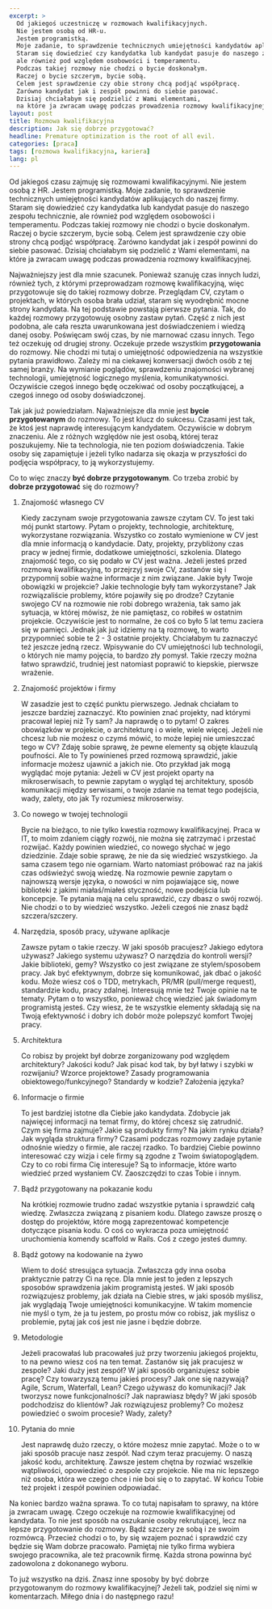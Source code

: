 ```yaml
---
excerpt: >
  Od jakiegoś uczestniczę w rozmowach kwalifikacyjnych.
  Nie jestem osobą od HR-u.
  Jestem programistką.
  Moje zadanie, to sprawdzenie technicznych umiejętności kandydatów aplikujących do naszej firmy.
  Staram się dowiedzieć czy kandydatka lub kandydat pasuje do naszego zespołu technicznie,
  ale również pod względem osobowości i temperamentu.
  Podczas takiej rozmowy nie chodzi o bycie doskonałym.
  Raczej o bycie szczerym, bycie sobą.
  Celem jest sprawdzenie czy obie strony chcą podjąć współpracę.
  Zarówno kandydat jak i zespół powinni do siebie pasować.
  Dzisiaj chciałabym się podzielić z Wami elementami,
  na które ja zwracam uwagę podczas prowadzenia rozmowy kwalifikacyjnej.
layout: post
title: Rozmowa kwalifikacyjna
description: Jak się dobrze przygotować?
headline: Premature optimization is the root of all evil.
categories: [praca]
tags: [rozmowa kwalifikacyjna, kariera]
lang: pl
---
```


Od jakiegoś czasu zajmuję się rozmowami kwalifikacyjnymi. Nie jestem osobą z HR. Jestem programistką. Moje zadanie, to sprawdzenie technicznych umiejętności kandydatów aplikujących do naszej firmy. Staram się dowiedzieć czy kandydatka lub kandydat pasuje do naszego zespołu technicznie, ale również pod względem osobowości i temperamentu. Podczas takiej rozmowy nie chodzi o bycie doskonałym. Raczej o bycie szczerym, bycie sobą. Celem jest sprawdzenie czy obie strony chcą podjąć współpracę. Zarówno kandydat jak i zespół powinni do siebie pasować. Dzisiaj chciałabym się podzielić z Wami elementami, na które ja zwracam uwagę podczas prowadzenia rozmowy kwalifikacyjnej.

Najważniejszy jest dla mnie szacunek. Ponieważ szanuję czas innych ludzi, również tych, z którymi przeprowadzam rozmowę kwalifikacyjną, więc przygotowuje się do takiej rozmowy dobrze. Przeglądam CV, czytam o projektach, w których osoba brała udział, staram się wyodrębnić mocne strony kandydata. Na tej podstawie powstają pierwsze pytania. Tak, do każdej rozmowy przygotowuję osobny zastaw pytań. Część z nich jest podobna, ale cała reszta uwarunkowana jest doświadczeniem i wiedzą danej osoby. Poświęcam swój czas, by nie marnować czasu innych. Tego też oczekuję od drugiej strony. Oczekuje przede wszystkim **przygotowania** do rozmowy. Nie chodzi mi tutaj o umiejętność odpowiedzenia na wszystkie pytania prawidłowo. Zależy mi na ciekawej konwersacji dwóch osób z tej samej branży. Na wymianie poglądów, sprawdzeniu znajomości wybranej technologii, umiejętność logicznego myślenia, komunikatywności. Oczywiście czegoś innego będę oczekiwać od osoby początkującej, a czegoś innego od osoby doświadczonej.

Tak jak już powiedziałam. Najważniejsze dla mnie jest **bycie przygotowanym** do rozmowy. To jest klucz do sukcesu. Czasami jest tak, że ktoś jest naprawdę interesującym kandydatem. Oczywiście w dobrym znaczeniu. Ale z różnych względów nie jest osobą, której teraz poszukujemy. Nie ta technologia, nie ten poziom doświadczenia. Takie osoby się zapamiętuje i jeżeli tylko nadarza się okazja w przyszłości do podjęcia współpracy, to ją wykorzystujemy.

Co to więc znaczy **być dobrze przygotowanym**. Co trzeba zrobić by **dobrze przygotować** się do rozmowy?

1. Znajomość własnego CV

    Kiedy zaczynam swoje przygotowania zawsze czytam CV. To jest taki mój punkt startowy. Pytam o projekty, technologie, architekturę, wykorzystane rozwiązania. Wszystko co zostało wymienione w CV jest dla mnie informacją o kandydacie. Daty, projekty, przybliżony czas pracy w jednej firmie, dodatkowe umiejętności, szkolenia. Dlatego znajomość tego, co się podało w CV jest ważna. Jeżeli jesteś przed rozmową kwalifikacyjną, to przejrzyj swoje CV, zastanów się i przypomnij sobie ważne informacje z nim związane. Jakie były Twoje obowiązki w projekcie? Jakie technologie były tam wykorzystane? Jak rozwiązaliście problemy, które pojawiły się po drodze? Czytanie swojego CV na rozmowie nie robi dobrego wrażenia, tak samo jak sytuacja, w której mówisz, że nie pamiętasz, co robiłeś w ostatnim projekcie. Oczywiście jest to normalne, że coś co było 5 lat temu zaciera się w pamięci. Jednak jak już idziemy na tą rozmowę, to warto przypomnieć sobie te 2 - 3 ostatnie projekty. Chciałabym tu zaznaczyć też jeszcze jedną rzecz. Wpisywanie do CV umiejętności lub technologii, o których nie mamy pojęcia, to bardzo zły pomysł. Takie rzeczy można łatwo sprawdzić, trudniej jest natomiast poprawić to kiepskie, pierwsze wrażenie.

2. Znajomość projektów i firmy

    W zasadzie jest to część punktu pierwszego. Jednak chciałam to jeszcze bardziej zaznaczyć. Kto powinien znać projekty, nad którymi pracował lepiej niż Ty sam? Ja naprawdę o to pytam! O zakres obowiązków w projekcie, o architekturę i o wiele, wiele więcej. Jeżeli nie chcesz lub nie możesz o czymś mówić, to może lepiej nie umieszczać tego w CV? Zdaję sobie sprawę, że pewne elementy są objęte klauzulą poufności. Ale to Ty powinieneś przed rozmową sprawdzić, jakie informacje możesz ujawnić a jakich nie. Oto przykład jak mogą wyglądać moje pytania: Jeżeli w CV jest projekt oparty na mikroserwisach, to pewnie zapytam o wygląd tej architektury, sposób komunikacji między serwisami, o twoje zdanie na temat tego podejścia, wady, zalety, oto jak Ty rozumiesz mikroserwisy.

3. Co nowego w twojej technologii

    Bycie na bieżąco, to nie tylko kwestia rozmowy kwalifikacyjnej. Praca w IT, to moim zdaniem ciągły rozwój, nie można się zatrzymać i przestać rozwijać. Każdy powinien wiedzieć, co nowego słychać w jego dziedzinie. Zdaje sobie sprawę, że nie da się wiedzieć wszystkiego. Ja sama czasem tego nie ogarniam. Warto natomiast próbować raz na jakiś czas odświeżyć swoją wiedzę. Na rozmowie pewnie zapytam o najnowszą wersje języka, o nowości w nim pojawiające się, nowe biblioteki z jakimi miałaś/miałeś styczność, nowe podejścia lub koncepcje. Te pytania mają na celu sprawdzić, czy dbasz o swój rozwój. Nie chodzi o to by wiedzieć wszystko. Jeżeli czegoś nie znasz bądź szczera/szczery.

4. Narzędzia, sposób pracy, używane aplikacje

    Zawsze pytam o takie rzeczy. W jaki sposób pracujesz? Jakiego edytora używasz? Jakiego systemu używasz? O narzędzia do kontroli wersji? Jakie biblioteki, gemy? Wszystko co jest związane ze stylem/sposobem pracy. Jak być efektywnym, dobrze się komunikować, jak dbać o jakość kodu. Może wiesz coś o TDD, metrykach, PR/MR (pull/merge request), standardzie kodu, pracy zdalnej. Interesują mnie też Twoje opinie na te tematy. Pytam o to wszystko, ponieważ chcę wiedzieć jak świadomym programistą jesteś. Czy wiesz, że te wszystkie elementy składają się na Twoją efektywność i dobry ich dobór może polepszyć komfort Twojej pracy.

5. Architektura

    Co robisz by projekt był dobrze zorganizowany pod względem architektury? Jakości kodu? Jak pisać kod tak, by był łatwy i szybki w rozwijaniu? Wzorce projektowe? Zasady programowania obiektowego/funkcyjnego? Standardy w kodzie? Założenia języka?

6. Informacje o firmie

    To jest bardziej istotne dla Ciebie jako kandydata. Zdobycie jak najwięcej informacji na temat firmy, do której chcesz się zatrudnić. Czym się firma zajmuje? Jakie są produkty firmy? Na jakim rynku działa? Jak wygląda struktura firmy? Czasami podczas rozmowy zadaje pytanie odnośnie wiedzy o firmie, ale raczej rzadko. To bardziej Ciebie powinno interesować czy wizja i cele firmy są zgodne z Twoim światopoglądem. Czy to co robi firma Cię interesuje? Są to informacje, które warto wiedzieć przed wysłaniem CV. Zaoszczędzi to czas Tobie i innym.

7. Bądź przygotowany na pokazanie kodu

    Na krótkiej rozmowie trudno zadać wszystkie pytania i sprawdzić całą wiedzę. Zwłaszcza związaną z pisaniem kodu. Dlatego zawsze proszę o dostęp do projektów, które mogą zaprezentować kompetencje dotyczące pisania kodu. O coś co wykracza poza umiejętność uruchomienia komendy scaffold w Rails. Coś z czego jesteś dumny.

8. Bądź gotowy na kodowanie na żywo

    Wiem to dość stresująca sytuacja. Zwłaszcza gdy inna osoba praktycznie patrzy Ci na ręce. Dla mnie jest to jeden z lepszych sposobów sprawdzenia jakim programistą jesteś. W jaki sposób rozwiązujesz problemy, jak działa na Ciebie stres, w jaki sposób myślisz, jak wyglądają Twoje umiejętności komunikacyjne. W takim momencie nie myśl o tym, że ja tu jestem, po prostu mów co robisz, jak myślisz o problemie, pytaj jak coś jest nie jasne i będzie dobrze.

9. Metodologie

    Jeżeli pracowałaś lub pracowałeś już przy tworzeniu jakiegoś projektu, to na pewno wiesz coś na ten temat. Zastanów się jak pracujesz w zespole? Jaki duży jest zespół? W jaki sposób organizujesz sobie pracę? Czy towarzyszą temu jakieś procesy? Jak one się nazywają? Agile, Scrum, Waterfall, Lean? Czego używasz do komunikacji? Jak tworzysz nowe funkcjonalności? Jak naprawiasz błędy? W jaki sposób podchodzisz do klientów? Jak rozwiązujesz problemy? Co możesz powiedzieć o swoim procesie? Wady, zalety?

10. Pytania do mnie

    Jest naprawdę dużo rzeczy, o które możesz mnie zapytać. Może o to w jaki sposób pracuje nasz zespół. Nad czym teraz pracujemy. O naszą jakość kodu, architekturę. Zawsze jestem chętna by rozwiać wszelkie wątpliwości, opowiedzieć o zespole czy projekcie. Nie ma nic lepszego niż osoba, która we czego chce i nie boi się o to zapytać. W końcu Tobie też projekt i zespół powinien odpowiadać.

Na koniec bardzo ważna sprawa. To co tutaj napisałam to sprawy, na które ja zwracam uwagę. Czego oczekuje na rozmowie kwalifikacyjnej od kandydata. To nie jest sposób na oszukanie osoby rekrutującej, lecz na lepsze przygotowanie do rozmowy. Bądź szczery ze sobą i ze swoim rozmówcą. Przecież chodzi o to, by się wzajem poznać i sprawdzić czy będzie się Wam dobrze pracowało. Pamiętaj nie tylko firma wybiera swojego pracownika, ale też pracownik firmę. Każda strona powinna być zadowolona z dokonanego wyboru.

To już wszystko na dziś. Znasz inne sposoby by być dobrze przygotowanym do rozmowy kwalifikacyjnej? Jeżeli tak, podziel się nimi w komentarzach. Miłego dnia i do następnego razu!
